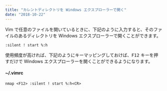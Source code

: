 ```yaml
---
title: "カレントディレクトリを Windows エクスプローラーで開く"
date: "2018-10-22"
---
```


Vim で任意のファイルを開いているときに、下記のように入力すると、そのファイルのあるディレクトリを Windows エクスプローラーで開くことができます。

~~~
:silent ! start %:h
~~~

使用頻度が高ければ、下記のようにキーマッピングしておけば、<kbd>F12</kbd> キーを押すだけで Windows エクスプローラーを開くことができるようになります。

#### ~/.vimrc

~~~
nmap <F12> :silent ! start %:h<CR>
~~~

